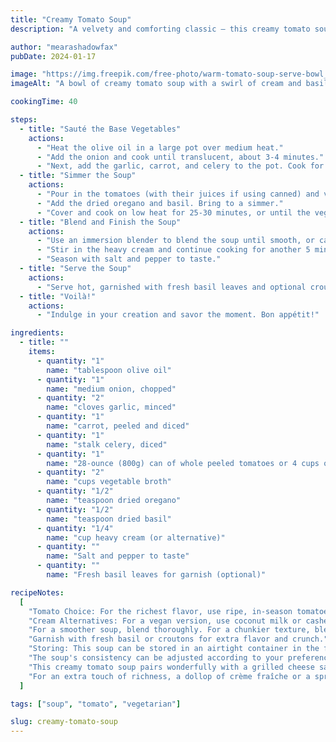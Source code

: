 ```yaml
---
title: "Creamy Tomato Soup"
description: "A velvety and comforting classic — this creamy tomato soup is simple to make and perfect for any season."

author: "mearashadowfax"
pubDate: 2024-01-17

image: "https://img.freepik.com/free-photo/warm-tomato-soup-serve-bowl_1150-42623.jpg?t=st=1727548131~exp=1727551731~hmac=d6547c49a7b24938022af67f8ce126ca6bd4f226d5bdbe80e56382c8a3e9906d&w=360"
imageAlt: "A bowl of creamy tomato soup with a swirl of cream and basil"

cookingTime: 40

steps:
  - title: "Sauté the Base Vegetables"
    actions:
      - "Heat the olive oil in a large pot over medium heat."
      - "Add the onion and cook until translucent, about 3-4 minutes."
      - "Next, add the garlic, carrot, and celery to the pot. Cook for another 5 minutes until the vegetables begin to soften."
  - title: "Simmer the Soup"
    actions:
      - "Pour in the tomatoes (with their juices if using canned) and vegetable broth."
      - "Add the dried oregano and basil. Bring to a simmer."
      - "Cover and cook on low heat for 25-30 minutes, or until the vegetables are tender and the flavors have melded together."
  - title: "Blend and Finish the Soup"
    actions:
      - "Use an immersion blender to blend the soup until smooth, or carefully transfer to a countertop blender in batches."
      - "Stir in the heavy cream and continue cooking for another 5 minutes."
      - "Season with salt and pepper to taste."
  - title: "Serve the Soup"
    actions:
      - "Serve hot, garnished with fresh basil leaves and optional croutons or a drizzle of cream."
  - title: "Voilà!"
    actions:
      - "Indulge in your creation and savor the moment. Bon appétit!"

ingredients:
  - title: ""
    items:
      - quantity: "1"
        name: "tablespoon olive oil"
      - quantity: "1"
        name: "medium onion, chopped"
      - quantity: "2"
        name: "cloves garlic, minced"
      - quantity: "1"
        name: "carrot, peeled and diced"
      - quantity: "1"
        name: "stalk celery, diced"
      - quantity: "1"
        name: "28-ounce (800g) can of whole peeled tomatoes or 4 cups of fresh tomatoes, chopped"
      - quantity: "2"
        name: "cups vegetable broth"
      - quantity: "1/2"
        name: "teaspoon dried oregano"
      - quantity: "1/2"
        name: "teaspoon dried basil"
      - quantity: "1/4"
        name: "cup heavy cream (or alternative)"
      - quantity: ""
        name: "Salt and pepper to taste"
      - quantity: ""
        name: "Fresh basil leaves for garnish (optional)"

recipeNotes:
  [
    "Tomato Choice: For the richest flavor, use ripe, in-season tomatoes. If out of season, canned San Marzano tomatoes are a good substitute.",
    "Cream Alternatives: For a vegan version, use coconut milk or cashew cream instead of dairy cream.",
    "For a smoother soup, blend thoroughly. For a chunkier texture, blend only half or use a potato masher.",
    "Garnish with fresh basil or croutons for extra flavor and crunch.",
    "Storing: This soup can be stored in an airtight container in the fridge for up to 3 days, or freeze for longer storage.",
    "The soup's consistency can be adjusted according to your preference by adding more broth or cream.",
    "This creamy tomato soup pairs wonderfully with a grilled cheese sandwich or a side salad for a complete meal.",
    "For an extra touch of richness, a dollop of crème fraîche or a sprinkle of grated Parmesan cheese can also be added upon serving.",
  ]

tags: ["soup", "tomato", "vegetarian"]

slug: creamy-tomato-soup
---
```

